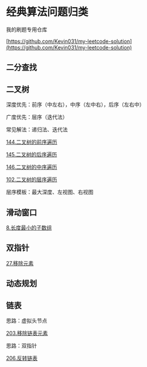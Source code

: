 # 经典算法问题归类

我的刷题专用仓库

[https://github.com/Kevin031/my-leetcode-solution](https://github.com/Kevin031/my-leetcode-solution)

## 二分查找

## 二叉树

深度优先：前序（中左右），中序（左中右），后序（左右中）

广度优先：层序（迭代法）

常见解法：递归法、迭代法

[144.二叉树的前序遍历](https://leetcode.cn/problems/binary-tree-preorder-traversal/)

[145.二叉树的后序遍历](https://leetcode.cn/problems/binary-tree-postorder-traversal/)

[146.二叉树的中序遍历](https://leetcode.cn/problems/binary-tree-inorder-traversal/)

[102.二叉树的层序遍历](https://leetcode.cn/problems/binary-tree-level-order-traversal/)

层序模板：最大深度、左视图、右视图

## 滑动窗口

[8.长度最小的子数组](https://leetcode.cn/problems/2VG8Kg/)

## 双指针

[27.移除元素](https://leetcode.cn/problems/remove-element/)

## 动态规划

## 链表

思路：虚拟头节点

[203.移除链表元素](https://leetcode.cn/problems/remove-linked-list-elements/)

思路：双指针

[206.反转链表](https://leetcode.cn/problems/reverse-linked-list/submissions/484265784/)
